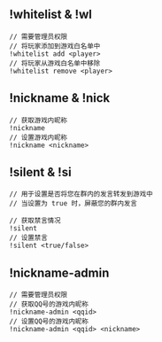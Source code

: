 ## !whitelist & !wl
```
// 需要管理员权限
// 将玩家添加到游戏白名单中
!whitelist add <player>
// 将玩家从游戏白名单中移除
!whitelist remove <player>
```

## !nickname & !nick
```
// 获取游戏内昵称
!nickname
// 设置游戏内昵称
!nickname <nickname>
```

## !silent & !si
```
// 用于设置是否将您在群内的发言转发到游戏中
// 当设置为 true 时，屏蔽您的群内发言

// 获取禁言情况
!silent
// 设置禁言
!silent <true/false>
```

## !nickname-admin
```
// 需要管理员权限
// 获取QQ号的游戏内昵称
!nickname-admin <qqid>
// 设置QQ号的游戏内昵称
!nickname-admin <qqid> <nickname>
```